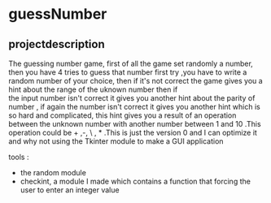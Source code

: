 # guessNumber

## projectdescription


  The guessing number game, first of all the game set randomly a number, then you have 4 tries to guess that number first try ,you have to
write a random number of your choice, then if it's not correct the game gives you a hint about the range of the uknown number then if  
the input number isn't correct it gives you another hint about the parity of number , if again the number isn't correct 
it gives you another hint which is so hard and complicated, this hint gives you a result of an operation between the unknown number with another
number between 1 and 10 .This operation could be + ,-, \ , * .This is just the version 0 and I can optimize it and why not using the Tkinter module to
make a GUI application



tools :
 * the random module
 * checkint, a module I made which contains a function that forcing the user to enter an integer value
